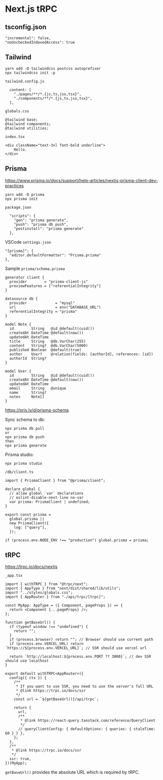 # Next.js tRPC

## tsconfig.json

```
"incremental": false,
"noUncheckedIndexedAccess": true
```

## Tailwind

```
yarn add -D tailwindcss postcss autoprefixer
npx tailwindcss init -p
```

`tailwind.config.js`

```
  content: [
    "./pages/**/*.{js,ts,jsx,tsx}",
    "./components/**/*.{js,ts,jsx,tsx}",
  ],
```

`globals.css`

```
@tailwind base;
@tailwind components;
@tailwind utilities;
```

`index.tsx`

```
<div className="text-3xl font-bold underline">
    Hello.
</div>
```

## Prisma

https://www.prisma.io/docs/support/help-articles/nextjs-prisma-client-dev-practices

```
yarn add -D prisma
npx prisma init
```

`package.json`

```
  "scripts": {
    "gen": "prisma generate",
    "push": "prisma db push",
    "postinstall": "prisma generate"
  },
```

VSCode `settings.json`

```
"[prisma]": {
  "editor.defaultFormatter": "Prisma.prisma"
},
```

Sample `prisma/schema.prisma`

```
generator client {
  provider        = "prisma-client-js"
  previewFeatures = ["referentialIntegrity"]
}

datasource db {
  provider             = "mysql"
  url                  = env("DATABASE_URL")
  referentialIntegrity = "prisma"
}

model Note {
  id        String   @id @default(cuid())
  createdAt DateTime @default(now())
  updatedAt DateTime
  title     String   @db.VarChar(255)
  content   String?  @db.VarChar(5000)
  published Boolean  @default(true)
  author    User?    @relation(fields: [authorId], references: [id])
  authorId  String?
}

model User {
  id        String   @id @default(cuid())
  createdAt DateTime @default(now())
  updatedAt DateTime
  email     String   @unique
  name      String?
  notes     Note[]
}
```

https://pris.ly/d/prisma-schema

Sync schema to db:

```
npx prisma db pull
or
npx prisma db push
then
npx prisma generate
```

Prisma studio:

```
npx prisma studio
```

`/db/client.ts`

```
import { PrismaClient } from "@prisma/client";

declare global {
  // allow global `var` declarations
  // eslint-disable-next-line no-var
  var prisma: PrismaClient | undefined;
}

export const prisma =
  global.prisma ||
  new PrismaClient({
    log: ["query"],
  });

if (process.env.NODE_ENV !== "production") global.prisma = prisma;
```

## tRPC

https://trpc.io/docs/nextjs

`_app.tsx`

```
import { withTRPC } from "@trpc/next";
import { AppType } from "next/dist/shared/lib/utils";
import "../styles/globals.css";
import { AppRouter } from "./api/trpc/[trpc]";

const MyApp: AppType = ({ Component, pageProps }) => {
  return <Component {...pageProps} />;
};

function getBaseUrl() {
  if (typeof window !== "undefined") {
    return "";
  }
  if (process.browser) return ""; // Browser should use current path
  if (process.env.VERCEL_URL) return `https://${process.env.VERCEL_URL}`; // SSR should use vercel url

  return `http://localhost:${process.env.PORT ?? 3000}`; // dev SSR should use localhost
}

export default withTRPC<AppRouter>({
  config({ ctx }) {
    /**
     * If you want to use SSR, you need to use the server's full URL
     * @link https://trpc.io/docs/ssr
     */
    const url = `${getBaseUrl()}/api/trpc`;

    return {
      url,
      /**
       * @link https://react-query.tanstack.com/reference/QueryClient
       */
      // queryClientConfig: { defaultOptions: { queries: { staleTime: 60 } } },
    };
  },
  /**
   * @link https://trpc.io/docs/ssr
   */
  ssr: true,
})(MyApp);
```

`getBaseUrl()` provides the absolute URL which is required by tRPC.
